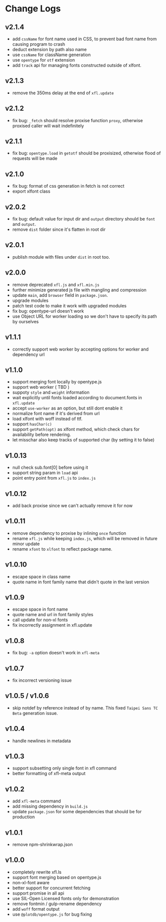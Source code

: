# Change Logs

## v2.1.4

 - add `cssName` for font name used in CSS, to prevent bad font name from causing program to crash
 - deduct extension by path also name
 - use `cssName` for className generation
 - use `opentype` for `otf` extension
 - add `track` api for managing fonts constructed outside of xlfont.


## v2.1.3

 - remove the 350ms delay at the end of `xfl.update`


## v2.1.2

 - fix bug: `_fetch` should resolve proxise function `proxy`, otherwise proxised caller will wait indefinitely


## v2.1.1

 - fix bug: `opentype.load` in  `getotf` should be proxisized, otherwise flood of requests will be made


## v2.1.0

 - fix bug: format of css generation in fetch is not correct
 - export xlfont class


## v2.0.2

 - fix bug: default value for input dir and `output` directory should be `font` and `output`.
 - remove `dist` folder since it's flatten in root dir


## v2.0.1

 - publish module with files under `dist` in root too.


## v2.0.0

 - remove deprecated `xfl.js` and `xfl.min.js`
 - further minimize generated js file with mangling and compression
 - update `main`, add `browser` field in `package.json`.
 - upgrade modules
 - patch test code to make it work with upgraded modules
 - fix bug: opentype-url doesn't work
 - use Object URL for worker loading so we don't have to specify its path by ourselves


## v1.1.1

 - correctly support web worker by accepting options for worker and dependency url


## v1.1.0

 - support merging font locally by opentype.js
 - support web worker ( TBD )
 - suppoty `style` and `weight` information
 - wait explicitly until fonts loaded according to document.fonts in `xfl.update`
 - accept `use-worker` as an option, but still dont enable it
 - normalize font name if it's derived from url
 - load xlfont with woff instead of ttf.
 - support `hasChar(c)`
 - support `getPath(opt)` as xlfont method, which check chars for availability before rendering.
 - let misschar also keep tracks of supported char (by setting it to false)


## v1.0.13

 - null check sub.font[0] before using it
 - support string param in `load` api
 - point entry point from `xfl.js` to `index.js`


## v1.0.12

 - add back proxise since we can't actually remove it for now


## v1.0.11

 - remove dependency to proxise by inlining `once` function
 - rename `xfl.js` while keeping `index.js`, which will be removed in future minor update
 - rename `xfont` to `xlfont` to reflect package name.


## v1.0.10

 - escape space in class name
 - quote name in font family name that didn't quote in the last version


## v1.0.9

 - escape space in font name
 - quote name and url in font family styles
 - call update for non-xl fonts
 - fix incorrectly assignment in xfl.update


## v1.0.8

 - fix bug: `-a` option doesn't work in `xfl-meta`


## v1.0.7

 - fix incorrect versioning issue


## v1.0.5 / v1.0.6

 - skip notdef by reference instead of by name. This fixed `Taipei Sans TC Beta` generation issue.


## v1.0.4

 - handle newlines in metadata


## v1.0.3

 - support subsetting only single font in xfl command
 - better formatting of xfl-meta output


## v1.0.2

 - add `xfl-meta` command
 - add missing dependency in `build.js`
 - update `package.json` for some dependencies that should be for production


## v1.0.1

 - remove npm-shrinkwrap.json


## v1.0.0

 - completely rewrite xfl.ls
 - support font merging based on opentype.js
 - non-xl-font aware
 - better support for concurrent fetching
 - support promise in all api
 - use SIL-Open Licensed fonts only for demonstration
 - remove fontmin / gulp-rename dependency
 - add `woff` format output
 - use `@plotdb/opentype.js` for bug fixing
